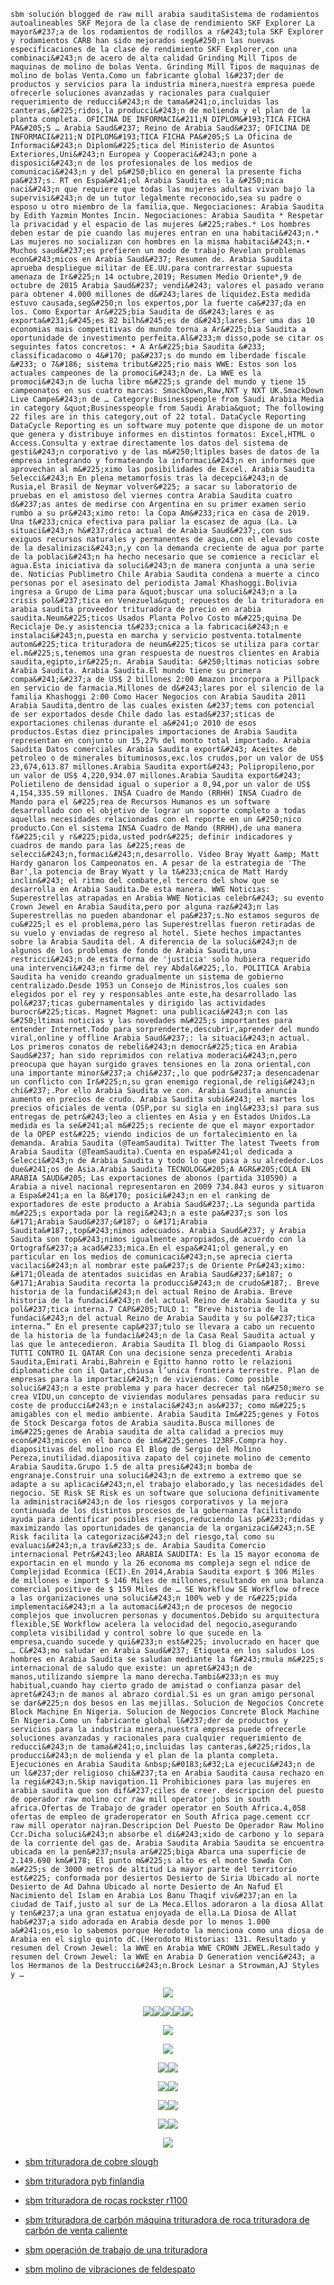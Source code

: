 
```
sbm solución blogged de raw mill arabia sauditaSistema de rodamientos autoalineables SKF Mejora de la clase de rendimiento SKF Explorer La mayor&#237;a de los rodamientos de rodillos a r&#243;tula SKF Explorer y rodamientos CARB han sido mejorados seg&#250;n las nuevas especificaciones de la clase de rendimiento SKF Explorer,con una combinaci&#243;n de acero de alta calidad Grinding Mill Tipos de maquinas de molino de bolas Venta. Grinding Mill Tipos de maquinas de molino de bolas Venta.Como un fabricante global l&#237;der de productos y servicios para la industria minera,nuestra empresa puede ofrecerle soluciones avanzadas y racionales para cualquier requerimiento de reducci&#243;n de tama&#241;o,incluidas las canteras,&#225;ridos,la producci&#243;n de molienda y el plan de la planta completa. OFICINA DE INFORMACI&#211;N DIPLOM&#193;TICA FICHA PA&#205;S … Arabia Saud&#237; Reino de Arabia Saud&#237; OFICINA DE INFORMACI&#211;N DIPLOM&#193;TICA FICHA PA&#205;S La Oficina de Informaci&#243;n Diplom&#225;tica del Ministerio de Asuntos Exteriores,Uni&#243;n Europea y Cooperaci&#243;n pone a disposici&#243;n de los profesionales de los medios de comunicaci&#243;n y del p&#250;blico en general la presente ficha pa&#237;s. RT en Espa&#241;ol Arabia Saudita es la &#250;nica naci&#243;n que requiere que todas las mujeres adultas vivan bajo la supervisi&#243;n de un tutor legalmente reconocido,sea su padre o esposo u otro miembro de la familia,que. Negociaciones: Arabia Saudita by Edith Yazmin Montes Incin. Negociaciones: Arabia Saudita * Respetar la privacidad y el espacio de las mujeres &#225;rabes.* Los hombres deben estar de pie cuando las mujeres entran en una habitaci&#243;n.* Las mujeres no socializan con hombres en la misma habitaci&#243;n.• Muchos saud&#237;es prefieren un modo de trabajo Revelan problemas econ&#243;micos en Arabia Saud&#237; Resumen de. Arabia Saudita aprueba despliegue militar de EE.UU.para contrarrestar supuesta amenaza de Ir&#225;n 14 octubre,2019; Resumen Medio Oriente*,9 de octubre de 2015 Arabia Saud&#237; vendi&#243; valores el pasado verano para obtener 4.000 millones de d&#243;lares de liquidez.Esta medida estuvo causada,seg&#250;n los expertos,por la fuerte ca&#237;da en los. Como Exportar Ar&#225;bia Saudita de d&#243;lares e as exporta&#231;&#245;es 82 bilh&#245;es de d&#243;lares.Ser uma das 10 economias mais competitivas do mundo torna a Ar&#225;bia Saudita a oportunidade de investimento perfeita.Al&#233;m disso,pode se citar os seguintes fatos concretos: • A Ar&#225;bia Saudita &#233; classificadacomo o 4&#170; pa&#237;s do mundo em liberdade fiscale &#233; o 7&#186; sistema tribut&#225;rio mais WWE: Estos son los actuales campeones de la promoci&#243;n de. La WWE es la promoci&#243;n de lucha libre m&#225;s grande del mundo y tiene 15 campeonatos en sus cuatro marcas: SmackDown,Raw,NXT y NXT UK.SmackDown Live Campe&#243;n de … Category:Businesspeople from Saudi Arabia Media in category &quot;Businesspeople from Saudi Arabia&quot; The following 22 files are in this category,out of 22 total. DataCycle Reporting DataCycle Reporting es un software muy potente que dispone de un motor que genera y distribuye informes en distintos formatos: Excel,HTML o Access.Consulta y extrae directamente los datos del sistema de gesti&#243;n corporativo y de las m&#250;ltiples bases de datos de la empresa integrando y formateando la informaci&#243;n en informes que aprovechan al m&#225;ximo las posibilidades de Excel. Arabia Saudita Selecci&#243;n En plena metamorfosis tras la decepci&#243;n de Rusia,el Brasil de Neymar volver&#225; a sacar su laboratorio de pruebas en el amistoso del viernes contra Arabia Saudita cuatro d&#237;as antes de medirse con Argentina en su primer examen serio rumbo a su pr&#243;ximo reto: la Copa Am&#233;rica en casa de 2019. Una t&#233;cnica efectiva para paliar la escasez de agua (La. La situaci&#243;n h&#237;drica actual de Arabia Saud&#237;,con sus exiguos recursos naturales y permanentes de agua,con el elevado coste de la desalinizaci&#243;n,y con la demanda creciente de agua por parte de la poblaci&#243;n ha hecho necesario que se comience a reciclar el agua.Esta iniciativa da soluci&#243;n de manera conjunta a una serie de. Noticias Publimetro Chile Arabia Saudita condena a muerte a cinco personas por el asesinato del periodista Jamal Khashoggi.Bolivia ingresa a Grupo de Lima para &quot;buscar una soluci&#243;n a la crisis pol&#237;tica en Venezuela&quot; repuestos de la trituradora en arabia saudita proveedor trituradora de precio en arabia saudita.Neum&#225;ticos Usados Planta Polvo Costo m&#225;quina De Reciclaje De.y asistencia t&#233;cnica a la fabricaci&#243;n e instalaci&#243;n,puesta en marcha y servicio postventa.totalmente autom&#225;tica trituradora de neum&#225;ticos se utiliza para cortar el.m&#225;s,tenemos una gran respuesta de nuestros clientes en Arabia saudita,egipto,ir&#225;n. Arabia Saudita: &#250;ltimas noticias sobre Arabia Saudita. Arabia Saudita.El mundo tiene su primera compa&#241;&#237;a de US$ 2 billones 2:00 Amazon incorpora a Pillpack en servicio de farmacia.Millones de d&#243;lares por el silencio de la familia Khashoggi 2:00 Como Hacer Negocios con Arabia Saudita 2011 Arabia Saudita,dentro de las cuales existen &#237;tems con potencial de ser exportados desde Chile dado las estad&#237;sticas de exportaciones chilenas durante el a&#241;o 2010 de esos productos.Estas diez principales importaciones de Arabia Saudita representan en conjunto un 15,27% del monto total importado. Arabia Saudita Datos comerciales Arabia Saudita export&#243; Aceites de petroleo o de minerales bituminosos,exc.los crudos,por un valor de US$ 23,674,613.87 millones.Arabia Saudita export&#243; Polipropileno,por un valor de US$ 4,220,934.07 millones.Arabia Saudita export&#243; Polietileno de densidad igual o superior a 0,94,por un valor de US$ 4,154,335.59 millones. INSA Cuadro de Mando (RRHH) INSA Cuadro de Mando para el &#225;rea de Recursos Humanos es un software desarrollado con el objetivo de lograr un soporte completo a todas aquellas necesidades relacionadas con el reporte en un &#250;nico producto.Con el sistema INSA Cuadro de Mando (RRHH),de una manera f&#225;cil y r&#225;pida,usted podr&#225; definir indicadores y cuadros de mando para las &#225;reas de selecci&#243;n,formaci&#243;n,desarrollo. Video Bray Wyatt &amp; Matt Hardy ganaron los Campeonatos en. A pesar de la estrategia de 'The Bar',la potencia de Bray Wyatt y la t&#233;cnica de Matt Hardy inclin&#243; el ritmo del combate,el tercero del show que se desarrolla en Arabia Saudita.De esta manera. WWE Noticias: Superestrellas atrapadas en Arabia WWE Noticias celebr&#243; su evento Crown Jewel en Arabia Saudita,pero por alguna raz&#243;n las Superestrellas no pueden abandonar el pa&#237;s.No estamos seguros de cu&#225;l es el problema,pero las Superestrellas fueron retiradas de su vuelo y enviadas de regreso al hotel. Siete hechos impactantes sobre la Arabia Saudita del. A diferencia de la soluci&#243;n de algunos de los problemas de fondo de Arabia Saudita,una restricci&#243;n de esta forma de 'justicia' solo hubiera requerido una intervenci&#243;n firme del rey Abdal&#225;,lo. POLITICA Arabia Saudita ha venido creando gradualmente un sistema de gobierno centralizado.Desde 1953 un Consejo de Ministros,los cuales son elegidos por el rey y responsables ante este,ha desarrollado las pol&#237;ticas gubernamentales y dirigido las actividades burocr&#225;ticas. Magnet Magnet: una publicaci&#243;n con las &#250;ltimas noticias y las novedades m&#225;s importantes para entender Internet.Todo para sorprenderte,descubrir,aprender del mundo viral,online y offline Arabia Saud&#237;: la situaci&#243;n actual. Los primeros conatos de rebeli&#243;n democr&#225;tica en Arabia Saud&#237; han sido reprimidos con relativa moderaci&#243;n,pero preocupa que hayan surgido graves tensiones en la zona oriental,con una importante minor&#237;a chi&#237;,lo que podr&#237;a desencadenar un conflicto con Ir&#225;n,su gran enemigo regional,de religi&#243;n chi&#237;.Por ello Arabia Saudita ve con. Arabia Saudita anuncia aumento en precios de crudo. Arabia Saudita subi&#243; el martes los precios oficiales de venta (OSP,por su sigla en ingl&#233;s) para sus entregas de petr&#243;leo a clientes en Asia y en Estados Unidos.La medida es la se&#241;al m&#225;s reciente de que el mayor exportador de la OPEP est&#225; viendo indicios de un fortalecimiento en la demanda. Arabia Saudita (@TeamSaudita) Twitter The latest Tweets from Arabia Saudita (@TeamSaudita).Cuenta en espa&#241;ol dedicada a Selecci&#243;n de Arabia Saudita y todo lo que pasa a su alrededor.Los due&#241;os de Asia.Arabia Saudita TECNOLOG&#205;A AGR&#205;COLA EN ARABIA SAUD&#205; Las exportaciones de abonos (partida 310590) a Arabia a nivel nacional representaron en 2009 734.843 euros y situaron a Espa&#241;a en la 8&#170; posici&#243;n en el ranking de exportadores de este producto a Arabia Saud&#237;.La segunda partida m&#225;s exportada por la regi&#243;n a este pa&#237;s son los &#171;Arabia Saud&#237;&#187; o &#171;Arabia Saudita&#187;,top&#243;nimos adecuados. Arabia Saud&#237; y Arabia Saudita son top&#243;nimos igualmente apropiados,de acuerdo con la Ortograf&#237;a acad&#233;mica.En el espa&#241;ol general,y en particular en los medios de comunicaci&#243;n,se aprecia cierta vacilaci&#243;n al nombrar este pa&#237;s de Oriente Pr&#243;ximo: &#171;Oleada de atentados suicidas en Arabia Saud&#237;&#187; o &#171;Arabia Saudita recorta la producci&#243;n de crudo&#187;. Breve historia de la fundaci&#243;n del actual Reino de Arabia. Breve historia de la fundaci&#243;n del actual Reino de Arabia Saudita y su pol&#237;tica interna.7 CAP&#205;TULO 1: “Breve historia de la fundaci&#243;n del actual Reino de Arabia Saudita y su pol&#237;tica interna.” En el presente cap&#237;tulo se llevara a cabo un recuento de la historia de la fundaci&#243;n de la Casa Real Saudita actual y las que le antecedieron. Arabia Saudita Il blog di Giampaolo Rossi TUTTI CONTRO IL QATAR Con una decisione senza precedenti Arabia Saudita,Emirati Arabi,Bahrein e Egitto hanno rotto le relazioni diplomatiche con il Qatar,chiusa l’unica frontiera terrestre. Plan de empresas para la importaci&#243;n de viviendas. Como posible soluci&#243;n a este problema y para hacer decrecer tal n&#250;mero se crea VIDU,un concepto de viviendas modulares pensadas para reducir su coste de producci&#243;n e instalaci&#243;n as&#237; como m&#225;s amigables con el medio ambiente. Arabia Saudita Im&#225;genes y Fotos de Stock Descarga fotos de Arabia saudita.Busca millones de im&#225;genes de Arabia saudita de alta calidad a precios muy econ&#243;micos en el banco de im&#225;genes 123RF.Compra hoy. diapositivas del molino roa El Blog de Sergio del Molino Pereza,inutilidad.diapositiva zapato del cojinete molino de cemento Arabia Saudita.Grupo 1.5 de alta presi&#243;n bomba de engranaje.Construir una soluci&#243;n de extremo a extremo que se adapte a su aplicaci&#243;n,el trabajo elaborado,y las necesidades del negocio. SE Risk SE Risk es un software que soluciona definitivamente la administraci&#243;n de los riesgos corporativos y la mejora continuada de los distintos procesos de la gobernanza facilitando ayuda para identificar posibles riesgos,reduciendo las p&#233;rdidas y maximizando las oportunidades de ganancia de la organizaci&#243;n.SE Risk facilita la categorizaci&#243;n del riesgo,tal como su evaluaci&#243;n,a trav&#233;s de. Arabia Saudita Comercio internacional Petr&#243;leo ARABIA SAUDITA: Es la 15 mayor economa de exportacin en el mundo y la 26 economa ms compleja segn el ndice de Complejidad Econmica (ECI).En 2014,Arabia Saudita export $ 306 Miles de millones e import $ 146 Miles de millones,resultando en una balanza comercial positive de $ 159 Miles de … SE Workflow SE Workflow ofrece a las organizaciones una soluci&#243;n 100% web y de r&#225;pida implementaci&#243;n a la automaci&#243;n de procesos de negocio complejos que involucren personas y documentos.Debido su arquitectura flexible,SE Workflow acelera la velocidad del negocio,asegurando completa visibilidad y control sobre lo que sucede en la empresa,cuando sucede y qui&#233;n est&#225; involucrado en hacer que … C&#243;mo saludar en Arabia Saud&#237; Etiqueta en los saludos Los hombres en Arabia Saudita se saludan mediante la f&#243;rmula m&#225;s internacional de saludo que existe: un apret&#243;n de manos,utilizando siempre la mano derecha.Tambi&#233;n es muy habitual,cuando hay cierto grado de amistad o confianza pasar del apret&#243;n de manos al abrazo cordial.Si es un gran amigo personal se dar&#225;n dos besos en las mejillas. Solucion de Negocios Concrete Block Machine En Nigeria. Solucion de Negocios Concrete Block Machine En Nigeria.Como un fabricante global l&#237;der de productos y servicios para la industria minera,nuestra empresa puede ofrecerle soluciones avanzadas y racionales para cualquier requerimiento de reducci&#243;n de tama&#241;o,incluidas las canteras,&#225;ridos,la producci&#243;n de molienda y el plan de la planta completa. Ejecuciones en Arabia Saudita &nbsp;&#0183;&#32;La ejecuci&#243;n de un l&#237;der religioso chi&#237;ta en Arabia Saudita causa rechazo en la regi&#243;n.Skip navigation.11 Prohibiciones para las mujeres en arabia saudita que son dif&#237;ciles de creer. descripcion del puesto de operador raw molino ccr raw mill operator jobs in south africa.Ofertas de Trabajo de grader operator en South Africa.4,058 ofertas de empleo de graderoperator en South Africa page.cement ccr raw mill operator najran.Descripcion Del Puesto De Operador Raw Molino Ccr.Dicha soluci&#243;n absorbe el di&#243;xido de carbono y lo separa de la corriente del gas de. Arabia Saudita Arabia Saudita se encuentra ubicada en la pen&#237;nsula ar&#225;biga Abarca una superficie de 2.149.690 km&#178; El punto m&#225;s alto es el monte Sawda Con m&#225;s de 3000 metros de altitud La mayor parte del territorio est&#225; conformada por desiertos Desierto de Siria Ubicado al norte Desierto de Ad Dahna Ubicado al norte Desierto de An Nafud El Nacimiento del Islam en Arabia Los Banu Thaqif viv&#237;an en la ciudad de Taif,justo al sur de La Meca.Ellos adoraron a la diosa Allat y ten&#237;a una gran estatua enjoyada de ella.La Diosa de Allat hab&#237;a sido adorada en Arabia desde por lo menos 1.000 a&#241;os,eso lo sabemos porque Herodoto la menciona como una diosa de Arabia en el siglo quinto dC.(Herodoto Historias: 131. Resultado y resumen del Crown Jewel: la WWE en Arabia WWE CROWN JEWEL.Resultado y resumen del Crown Jewel: la WWE en Arabia D Generation venci&#243; a los Hermanos de la Destrucci&#243;n.Brock Lesnar a Strowman,AJ Styles y … 
```

<div align="center">

<a href="https://es-crusher.shibang-china.com/github&k=sbm+soluci%C3%B3n+blogged+de+raw+mill+arabia+saudita"><img src="https://static.shibang-china.com/es/crusher/logo.jpg"></a>

<a href="https://es-crusher.shibang-china.com/github&k=sbm+soluci%C3%B3n+blogged+de+raw+mill+arabia+saudita"><img src="https://static.shibang-china.com/es/crusher/index.jpg"></a><a href="https://es-crusher.shibang-china.com/material.htmlgithub&k=sbm+soluci%C3%B3n+blogged+de+raw+mill+arabia+saudita"><img src="https://static.shibang-china.com/es/crusher/material.jpg"></a><a href="https://es-crusher.shibang-china.com/application.htmlgithub&k=sbm+soluci%C3%B3n+blogged+de+raw+mill+arabia+saudita"><img src="https://static.shibang-china.com/es/crusher/application.jpg"></a><a href="https://es-crusher.shibang-china.com/aboutus.htmlgithub&k=sbm+soluci%C3%B3n+blogged+de+raw+mill+arabia+saudita"><img src="https://static.shibang-china.com/es/crusher/aboutus.jpg"></a><a href="https://es-crusher.shibang-china.com/contact.htmlgithub&k=sbm+soluci%C3%B3n+blogged+de+raw+mill+arabia+saudita"><img src="https://static.shibang-china.com/es/crusher/contact.jpg"></a>

<a href="https://es-crusher.shibang-china.com/github&k=sbm+soluci%C3%B3n+blogged+de+raw+mill+arabia+saudita"><img src="https://static.shibang-china.com/es/crusher/banner.jpg"></a>

<a href="https://swt.shibang-china.com/github&k=sbm+soluci%C3%B3n+blogged+de+raw+mill+arabia+saudita"><img src="https://static.shibang-china.com/es/crusher/text.jpg"></a>

<a href="https://swt.shibang-china.com/github&k=sbm+soluci%C3%B3n+blogged+de+raw+mill+arabia+saudita"><img src="https://static.shibang-china.com/es/crusher/chat.jpg"></a><a href="https://es-crusher.shibang-china.com/contact.htmlgithub&k=sbm+soluci%C3%B3n+blogged+de+raw+mill+arabia+saudita"><img src="https://static.shibang-china.com/es/crusher/message.jpg"></a>

<a href="https://es-crusher.shibang-china.com/products/pe.htmlgithub&k=sbm+soluci%C3%B3n+blogged+de+raw+mill+arabia+saudita"><img src="https://static.shibang-china.com/es/crusher/pe.jpg"></a><a href="https://es-crusher.shibang-china.com/products/pf.htmlgithub&k=sbm+soluci%C3%B3n+blogged+de+raw+mill+arabia+saudita"><img src="https://static.shibang-china.com/es/crusher/pf.jpg"></a>

<a href="https://es-crusher.shibang-china.com/products/hpt.htmlgithub&k=sbm+soluci%C3%B3n+blogged+de+raw+mill+arabia+saudita"><img src="https://static.shibang-china.com/es/crusher/hpt.jpg"></a><a href="https://es-crusher.shibang-china.com/products/vsi.htmlgithub&k=sbm+soluci%C3%B3n+blogged+de+raw+mill+arabia+saudita"><img src="https://static.shibang-china.com/es/crusher/vsi.jpg"></a>

<a href="https://es-crusher.shibang-china.com/products/klv.htmlgithub&k=sbm+soluci%C3%B3n+blogged+de+raw+mill+arabia+saudita"><img src="https://static.shibang-china.com/es/crusher/klv.jpg"></a><a href="https://es-crusher.shibang-china.com/products/portable.htmlgithub&k=sbm+soluci%C3%B3n+blogged+de+raw+mill+arabia+saudita"><img src="https://static.shibang-china.com/es/crusher/portable.jpg"></a>

<a href="https://swt.shibang-china.com/github&k=sbm+soluci%C3%B3n+blogged+de+raw+mill+arabia+saudita"><img src="https://static.shibang-china.com/es/crusher/case.jpg"></a>

</div>


* [sbm trituradora de cobre slough](sbm%20trituradora%20de%20cobre%20slough.md)

* [sbm trituradora pyb finlandia](sbm%20trituradora%20pyb%20finlandia.md)

* [sbm trituradora de rocas rockster r1100](sbm%20trituradora%20de%20rocas%20rockster%20r1100.md)

* [sbm trituradora de carbón máquina trituradora de roca trituradora de carbón de venta caliente](sbm%20trituradora%20de%20carb%C3%B3n%20m%C3%A1quina%20trituradora%20de%20roca%20trituradora%20de%20carb%C3%B3n%20de%20venta%20caliente.md)

* [sbm operación de trabajo de una trituradora](sbm%20operaci%C3%B3n%20de%20trabajo%20de%20una%20trituradora.md)

* [sbm molino de vibraciones de feldespato](sbm%20molino%20de%20vibraciones%20de%20feldespato.md)